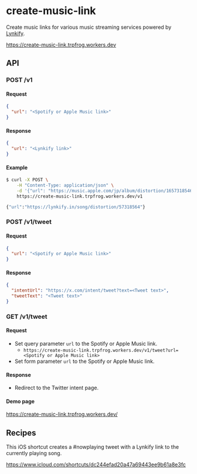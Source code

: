 # create-music-link

Create music links for various music streaming services powered by [Lynkify](https://lynkify.in/).

https://create-music-link.trpfrog.workers.dev

## API

### POST /v1

#### Request

```json
{
  "url": "<Spotify or Apple Music link>"
}
```

#### Response

```json
{
  "url": "<Lynkify link>"
}
```

#### Example

```bash
$ curl -X POST \
    -H "Content-Type: application/json" \
    -d '{"url": "https://music.apple.com/jp/album/distortion/1657318546?i=1657318564"}' \
    https://create-music-link.trpfrog.workers.dev/v1

{"url":"https://lynkify.in/song/distortion/57318564"}
```

### POST /v1/tweet

#### Request

```json
{
  "url": "<Spotify or Apple Music link>"
}
```

#### Response

```json
{
  "intentUrl": "https://x.com/intent/tweet?text=<Tweet text>",
  "tweetText": "<Tweet text>"
}
```

### GET /v1/tweet

#### Request

- Set query parameter `url` to the Spotify or Apple Music link.
  - `https://create-music-link.trpfrog.workers.dev/v1/tweet?url=<Spotify or Apple Music link>`
- Set form parameter `url` to the Spotify or Apple Music link.

#### Response

- Redirect to the Twitter intent page.

#### Demo page

https://create-music-link.trpfrog.workers.dev/

## Recipes

This iOS shortcut creates a #nowplaying tweet with a Lynkify link to the currently playing song.

https://www.icloud.com/shortcuts/dc244efad20a47a69443ee9b61a8e3fc
